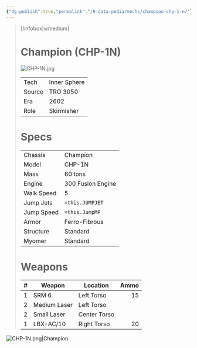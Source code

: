 ```yaml
---
{"dg-publish":true,"permalink":"/9-data-pedia/mechs/champion-chp-1-n/"}
---
```



> [!infobox|wmedium]
> # Champion (CHP-1N)
> ![CHP-1N.jpg](/img/user/z_Assets/Mechs/CHP-1N.jpg)
> 
> | | |
> | - | - |
> | Tech | Inner Sphere |
> | Source | TRO 3050 |
> | Era | 2602 |
> | Role | Skirmisher |
> # Specs
> | | |
> | - | - |
> | Chassis | Champion |
> | Model | CHP-1N |
> | Mass | 60 tons |
> | Engine | 300 Fusion Engine |
> | Walk Speed | 5 |
> | Jump Jets | `=this.JUMPJET` |
> | Jump Speed | `=this.JumpMP` |
> | Armor | Ferro-Fibrous |
> | Structure | Standard |
> | Myomer | Standard |
> # Weapons
> | # | Weapon | Location | Ammo |
> | - | - | - | -: |
> | 1 | SRM 6 | Left Torso | 15 |
> | 2 | Medium Laser | Left Torso |
> | 2 | Small Laser | Center Torso |
> | 1 | LBX-AC/10 | Right Torso | 20 |


![CHP-1N.png|Champion](/img/user/z_Assets/Mech%20Sheets/CHP-1N.png)